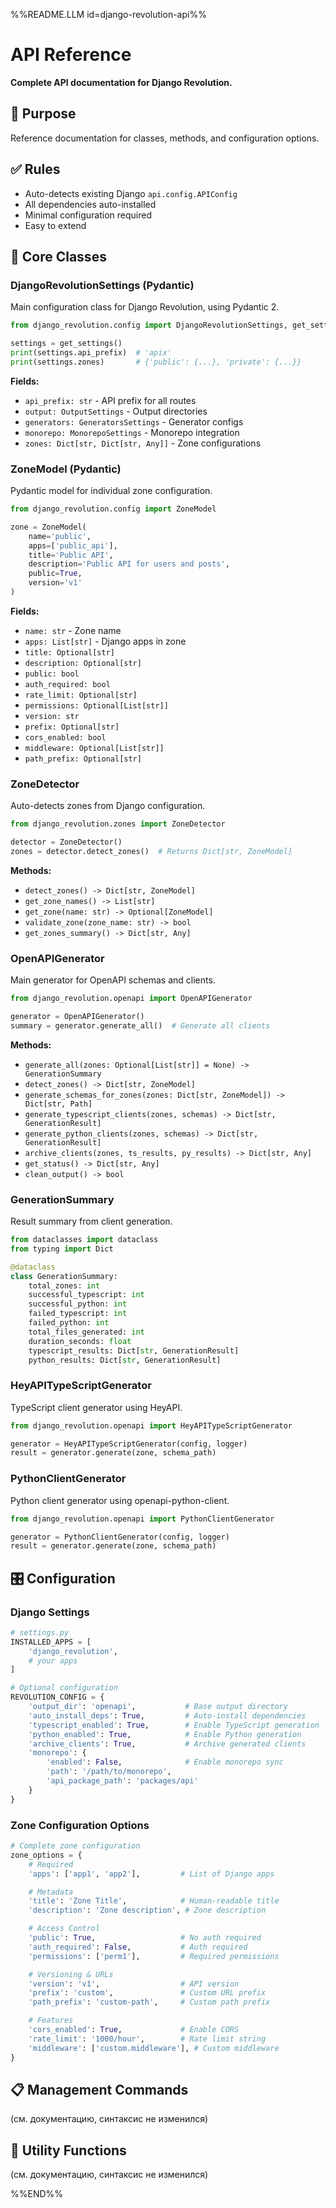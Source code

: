 %%README.LLM id=django-revolution-api%%

# API Reference

**Complete API documentation for Django Revolution.**

## 🎯 Purpose

Reference documentation for classes, methods, and configuration options.

## ✅ Rules

- Auto-detects existing Django `api.config.APIConfig`
- All dependencies auto-installed
- Minimal configuration required
- Easy to extend

## 🧾 Core Classes

### DjangoRevolutionSettings (Pydantic)

Main configuration class for Django Revolution, using Pydantic 2.

```python
from django_revolution.config import DjangoRevolutionSettings, get_settings

settings = get_settings()
print(settings.api_prefix)  # 'apix'
print(settings.zones)       # {'public': {...}, 'private': {...}}
```

**Fields:**

- `api_prefix: str` - API prefix for all routes
- `output: OutputSettings` - Output directories
- `generators: GeneratorsSettings` - Generator configs
- `monorepo: MonorepoSettings` - Monorepo integration
- `zones: Dict[str, Dict[str, Any]]` - Zone configurations

### ZoneModel (Pydantic)

Pydantic model for individual zone configuration.

```python
from django_revolution.config import ZoneModel

zone = ZoneModel(
    name='public',
    apps=['public_api'],
    title='Public API',
    description='Public API for users and posts',
    public=True,
    version='v1'
)
```

**Fields:**

- `name: str` - Zone name
- `apps: List[str]` - Django apps in zone
- `title: Optional[str]`
- `description: Optional[str]`
- `public: bool`
- `auth_required: bool`
- `rate_limit: Optional[str]`
- `permissions: Optional[List[str]]`
- `version: str`
- `prefix: Optional[str]`
- `cors_enabled: bool`
- `middleware: Optional[List[str]]`
- `path_prefix: Optional[str]`

### ZoneDetector

Auto-detects zones from Django configuration.

```python
from django_revolution.zones import ZoneDetector

detector = ZoneDetector()
zones = detector.detect_zones()  # Returns Dict[str, ZoneModel]
```

**Methods:**

- `detect_zones() -> Dict[str, ZoneModel]`
- `get_zone_names() -> List[str]`
- `get_zone(name: str) -> Optional[ZoneModel]`
- `validate_zone(zone_name: str) -> bool`
- `get_zones_summary() -> Dict[str, Any]`

### OpenAPIGenerator

Main generator for OpenAPI schemas and clients.

```python
from django_revolution.openapi import OpenAPIGenerator

generator = OpenAPIGenerator()
summary = generator.generate_all()  # Generate all clients
```

**Methods:**

- `generate_all(zones: Optional[List[str]] = None) -> GenerationSummary`
- `detect_zones() -> Dict[str, ZoneModel]`
- `generate_schemas_for_zones(zones: Dict[str, ZoneModel]) -> Dict[str, Path]`
- `generate_typescript_clients(zones, schemas) -> Dict[str, GenerationResult]`
- `generate_python_clients(zones, schemas) -> Dict[str, GenerationResult]`
- `archive_clients(zones, ts_results, py_results) -> Dict[str, Any]`
- `get_status() -> Dict[str, Any]`
- `clean_output() -> bool`

### GenerationSummary

Result summary from client generation.

```python
from dataclasses import dataclass
from typing import Dict

@dataclass
class GenerationSummary:
    total_zones: int
    successful_typescript: int
    successful_python: int
    failed_typescript: int
    failed_python: int
    total_files_generated: int
    duration_seconds: float
    typescript_results: Dict[str, GenerationResult]
    python_results: Dict[str, GenerationResult]
```

### HeyAPITypeScriptGenerator

TypeScript client generator using HeyAPI.

```python
from django_revolution.openapi import HeyAPITypeScriptGenerator

generator = HeyAPITypeScriptGenerator(config, logger)
result = generator.generate(zone, schema_path)
```

### PythonClientGenerator

Python client generator using openapi-python-client.

```python
from django_revolution.openapi import PythonClientGenerator

generator = PythonClientGenerator(config, logger)
result = generator.generate(zone, schema_path)
```

## 🎛️ Configuration

### Django Settings

```python
# settings.py
INSTALLED_APPS = [
    'django_revolution',
    # your apps
]

# Optional configuration
REVOLUTION_CONFIG = {
    'output_dir': 'openapi',           # Base output directory
    'auto_install_deps': True,         # Auto-install dependencies
    'typescript_enabled': True,        # Enable TypeScript generation
    'python_enabled': True,            # Enable Python generation
    'archive_clients': True,           # Archive generated clients
    'monorepo': {
        'enabled': False,              # Enable monorepo sync
        'path': '/path/to/monorepo',
        'api_package_path': 'packages/api'
    }
}
```

### Zone Configuration Options

```python
# Complete zone configuration
zone_options = {
    # Required
    'apps': ['app1', 'app2'],         # List of Django apps

    # Metadata
    'title': 'Zone Title',            # Human-readable title
    'description': 'Zone description', # Zone description

    # Access Control
    'public': True,                   # No auth required
    'auth_required': False,           # Auth required
    'permissions': ['perm1'],         # Required permissions

    # Versioning & URLs
    'version': 'v1',                  # API version
    'prefix': 'custom',               # Custom URL prefix
    'path_prefix': 'custom-path',     # Custom path prefix

    # Features
    'cors_enabled': True,             # Enable CORS
    'rate_limit': '1000/hour',        # Rate limit string
    'middleware': ['custom.middleware'], # Custom middleware
}
```

## 📋 Management Commands

(см. документацию, синтаксис не изменился)

## 🔧 Utility Functions

(см. документацию, синтаксис не изменился)

%%END%%
